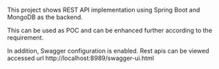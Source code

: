 This project shows REST API implementation using Spring Boot and MongoDB as the backend.

This can be used as POC and can be enhanced further according to the requirement.

In addition, Swagger configuration is enabled. Rest apis can be viewed accessed url http://localhost:8989/swagger-ui.html 